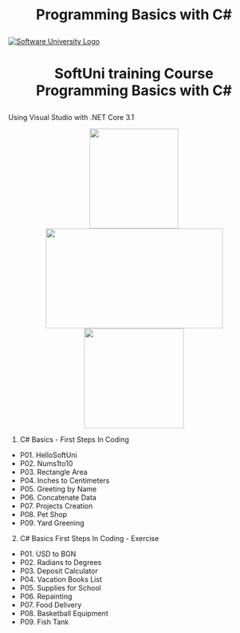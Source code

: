 # <p align="center"> Programming Basics with C# <p>

<a href="https://softuni.bg/trainings/courses" rel="Courses"><img src="https://softuni.bg/content/images/svg-logos/software-university-logo.svg?sanitize=true" alt="Software University Logo"></a>
# <p align="center"> SoftUni training Course Programming Basics with C# <p>

Using Visual Studio with .NET Core 3.1 

<p align="center"> <img src="https://seeklogo.com/images/C/c-sharp-c-logo-02F17714BA-seeklogo.com.png" width="178" height="200"> <img src="https://1000logos.net/wp-content/uploads/2023/04/Visual-Studio-logo.png" width="355" height="200"> <img src="https://upload.wikimedia.org/wikipedia/commons/e/ee/.NET_Core_Logo.svg" width="200" height="200"> <p>
   
01. C# Basics - First Steps In Coding
   * P01. HelloSoftUni
   * P02. Nums1to10
   * P03. Rectangle Area
   * P04. Inches to Centimeters
   * P05. Greeting by Name
   * P06. Concatenate Data
   * P07. Projects Creation
   * P08. Pet Shop
   * P09. Yard Greening

02. C# Basics First Steps In Coding - Exercise
   * P01. USD to BGN
   * P02. Radians to Degrees
   * P03. Deposit Calculator
   * P04. Vacation Books List
   * P05. Supplies for School
   * P06. Repainting
   * P07. Food Delivery
   * P08. Basketball Equipment
   * P09. Fish Tank

